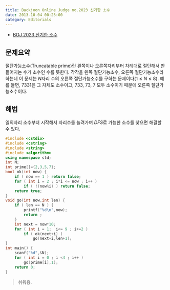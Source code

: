 ```yaml
---
title: Backjoon Online Judge no.2023 신기한 소수
date: 2013-10-04 00:25:00
category: Editorials
---
```


* [BOJ 2023 신기한 소수](http://acmicpc.net/problem/2023)

## 문제요약

절단가능소수(Truncatable prime)란 왼쪽이나 오른쪽자리부터 차례대로 절단해서 만들어지는 수가 소수인 수를 뜻한다. 각각을 왼쪽 절단가능소수, 오른쪽 절단가능소수라 하는데 이 문제는 $N$자리 수의 오른쪽 절단가능소수를 구하는 문제이다$(1\leq{}N\leq{}8)$. 예를 들면, 7331은 그 자체도 소수이고, 733, 73, 7 모두 소수이기 때문에 오른쪽 절단가능소수이다.

## 해법

일의자리 소수부터 시작해서 자리수를 늘려가며 $DFS$로 가능한 소수를 찾으면 해결할 수 있다. 


```cpp
#include <cstdio>
#include <cstring>
#include <string>
#include <algorithm>
using namespace std;
int N;
int prime[]={2,3,5,7};
bool ok(int now) {
    if ( now == 1 ) return false;
    for ( int i = 2 ; i*i <= now ; i++ )
        if ( !(now%i) ) return false;
    return true;
}
void go(int now,int len) {
    if ( len == N ) {
        printf("%d\n",now);
        return ;
    }
    int next = now*10;
    for ( int i = 1;  i<= 9 ; i+=2 )
        if ( ok(next+i) )
            go(next+i,len+1);
}
int main() {
    scanf("%d",&N);
    for ( int i = 0 ; i <4 ; i++ )
        go(prime[i],1);
    return 0;
}
```

> 쉬워용.